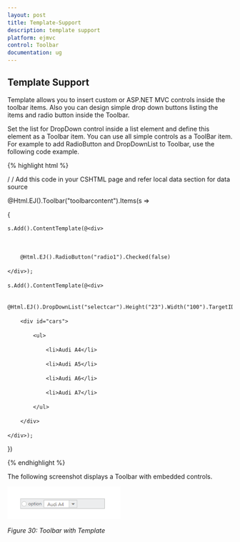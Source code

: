 ```yaml
---
layout: post
title: Template-Support
description: template support
platform: ejmvc
control: Toolbar
documentation: ug
---
```


## Template Support

Template allows you to insert custom or ASP.NET MVC controls inside the toolbar items. Also you can design simple drop down buttons listing the items and radio button inside the Toolbar.

Set the list for DropDown control inside a list element and define this element as a Toolbar item. You can use all simple controls as a ToolBar item. For example to add RadioButton and DropDownList to Toolbar, use the following code example.

{% highlight html %}

/ / Add this code in your CSHTML page and refer local data section for data source

@Html.EJ().Toolbar("toolbarcontent").Items(s =>

{

    s.Add().ContentTemplate(@<div>



        @Html.EJ().RadioButton("radio1").Checked(false)

    </div>);

    s.Add().ContentTemplate(@<div>

        @Html.EJ().DropDownList("selectcar").Height("23").Width("100").TargetID("cars").SelectedItemIndex(0)

        <div id="cars">

            <ul>

                <li>Audi A4</li>

                <li>Audi A5</li>

                <li>Audi A6</li>

                <li>Audi A7</li>

            </ul>

        </div>

    </div>);

})

{% endhighlight %}

The following screenshot displays a Toolbar with embedded controls.

![](Template-Support_images/Template-Support_img1.png)


_Figure 30: Toolbar with Template_

